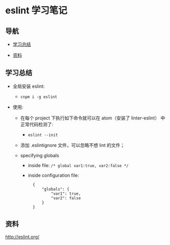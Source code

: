# eslint 学习笔记

## 导航

- [学习总结](#学习总结)

- [资料](#资料)

## 学习总结

- 全局安装 eslint:

    - `cnpm i -g eslint`

- 使用:

    - 在每个 project 下执行如下命令就可以在 atom（安装了 linter-eslint） 中正常代码检测了:

        - `eslint --init`

    - 添加 .eslintignore 文件，可以忽略不想 lint 的文件；

    - specifying globals

        - inside file: `/* global var1:true, var2:false */`

        - inside configuration file:

                {
                    "globals": {
                        "var1": true,
                        "var2": false
                    }
                }

## 资料

<http://eslint.org/>
